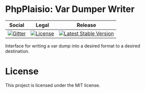 # PhpPlaisio: Var Dumper Writer

<table>
<thead>
<tr>
<th>Social</th>
<th>Legal</th>
<th>Release</th>
</tr>
</thead>
<tbody>
<tr>
<td>
<a href="https://gitter.im/PhpPlaisio/PhpPlaisio"><img src="https://badges.gitter.im/PhpPlaisio/PhpPlaisio.svg" alt="Gitter"/></a>
</td>
<td>
<a href="https://packagist.org/packages/plaisio/var-dumper-writer"><img src="https://poser.pugx.org/plaisio/var-dumper-writer/license" alt="License"/></a>
</td>
<td>
<a href="https://packagist.org/packages/plaisio/var-dumper-writer"><img src="https://poser.pugx.org/plaisio/var-dumper-writer/v/stable" alt="Latest Stable Version"/></a>
</td>
</tr>
</tbody>
</table>  

Interface for writing a var dump into a desired format to a desired destination.

# License

This project is licensed under the MIT license.

